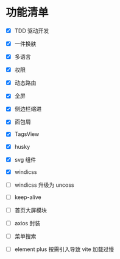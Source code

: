 # 功能清单

- [x] TDD 驱动开发

- [x] 一件换肤

- [x] 多语言

- [x] 权限

- [x] 动态路由

- [x] 全屏

- [x] 侧边栏缩进

- [x] 面包屑

- [x] TagsView

- [x] husky

- [x] svg 组件

- [x] windicss

- [ ] windicss 升级为 uncoss

- [ ] keep-alive

- [ ] 首页大屏模块

- [ ] axios 封装

- [ ] 菜单搜索

- [ ] element plus 按需引入导致 vite 加载过慢

